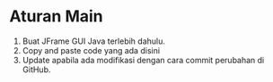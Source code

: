 # Aturan Main
1. Buat JFrame GUI Java terlebih dahulu.
2. Copy and paste code yang ada disini
3. Update apabila ada modifikasi dengan cara commit perubahan di GitHub.
